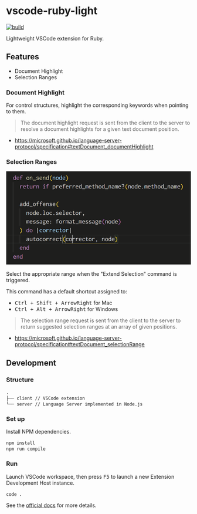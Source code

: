 # vscode-ruby-light

[![build](https://github.com/r7kamura/vscode-ruby-light/actions/workflows/build.yml/badge.svg)](https://github.com/r7kamura/vscode-ruby-light/actions/workflows/build.yml)

Lightweight VSCode extension for Ruby.

## Features

- Document Highlight
- Selection Ranges

### Document Highlight

For control structures, highlight the corresponding keywords when pointing to them.

> The document highlight request is sent from the client to the server to resolve a document highlights for a given text document position.

- https://microsoft.github.io/language-server-protocol/specification#textDocument_documentHighlight

### Selection Ranges

![demo](images/selection-ranges.gif)

Select the appropriate range when the "Extend Selection" command is triggered.

This command has a default shortcut assigned to:

- <kbd>Ctrl + Shift + ArrowRight</kbd> for Mac
- <kbd>Ctrl + Alt + ArrowRight</kbd> for Windows

> The selection range request is sent from the client to the server to return suggested selection ranges at an array of given positions.

- https://microsoft.github.io/language-server-protocol/specification#textDocument_selectionRange

## Development

### Structure

```
.
├── client // VSCode extension
└── server // Language Server implemented in Node.js
```

### Set up

Install NPM dependencies.

```
npm install
npm run compile
```

### Run

Launch VSCode workspace, then press <kbd>F5</kbd> to launch a new Extension Development Host instance.

```
code .
```

See the [official docs](https://code.visualstudio.com/api/language-extensions/language-server-extension-guide) for more details.
